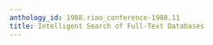 ```yaml
---
anthology_id: 1988.riao_conference-1988.11
title: Intelligent Search of Full-Text Databases
---
```

